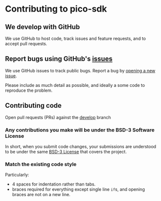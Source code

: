 # Contributing to pico-sdk

## We develop with GitHub
We use GitHub to host code, track issues and feature requests, and to accept pull requests.

## Report bugs using GitHub's [issues](https://github.com/raspberrypi/pico-sdk/issues)
We use GitHub issues to track public bugs. Report a bug by [opening a new issue]().

Please include as much detail as possible, and ideally a some code to reproduce the problem.

## Contributing code

Open pull requests (PRs) against the [develop](https://github.com/raspberrypi/pico-sdk/tree/develop) branch

### Any contributions you make will be under the BSD-3 Software License
In short, when you submit code changes, your submissions are understood to be under the same [BSD-3 License](LICENSE.TXT) that covers the project.

### Match the existing code style

Particularly:

* 4 spaces for indentation rather than tabs.
* braces required for everything except single line `if`s, and opening braces are not on a new line.
